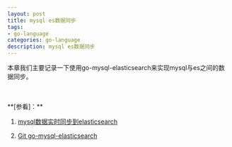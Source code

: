 ```yaml
---
layout: post
title: mysql es数据同步
tags:
- go-language
categories: go-language
description: mysql es数据同步
---
```


本章我们主要记录一下使用go-mysql-elasticsearch来实现mysql与es之间的数据同步。
<!-- more -->








<br />
<br />
**[参看]：**

1. [mysql数据实时同步到elasticsearch](https://www.jianshu.com/p/db9c9108c09a)

2. [Git go-mysql-elasticsearch](https://github.com/siddontang/go-mysql-elasticsearch)

<br />
<br />
<br />

